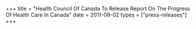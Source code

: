 +++
title = "Health Council Of Canada To Release Report On The Progress Of Health Care In Canada"
date = 2011-09-02
types = ["press-releases"]
+++
